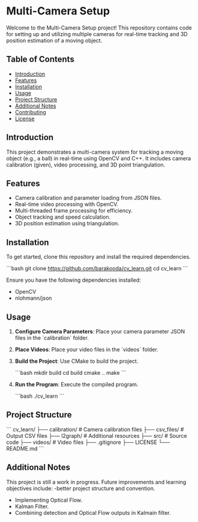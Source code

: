 
# Multi-Camera Setup

Welcome to the Multi-Camera Setup project! This repository contains code for setting up and utilizing multiple cameras for real-time tracking and 3D position estimation of a moving object.

## Table of Contents

- [Introduction](#introduction)
- [Features](#features)
- [Installation](#installation)
- [Usage](#usage)
- [Project Structure](#project-structure)
- [Additional Notes](#additional-notes)
- [Contributing](#contributing)
- [License](#license)

## Introduction

This project demonstrates a multi-camera system for tracking a moving object (e.g., a ball) in real-time using OpenCV and C++. It includes camera calibration (given), video processing, and 3D point triangulation.

## Features

- Camera calibration and parameter loading from JSON files.
- Real-time video processing with OpenCV.
- Multi-threaded frame processing for efficiency.
- Object tracking and speed calculation.
- 3D position estimation using triangulation.

## Installation

To get started, clone this repository and install the required dependencies.

\`\`\`bash
git clone https://github.com/barakooda/cv_learn.git
cd cv_learn
\`\`\`

Ensure you have the following dependencies installed:

- OpenCV
- nlohmann/json

## Usage

1. **Configure Camera Parameters**: Place your camera parameter JSON files in the \`calibration\` folder.
2. **Place Videos**: Place your video files in the \`videos\` folder.
3. **Build the Project**: Use CMake to build the project.
   
   \`\`\`bash
   mkdir build
   cd build
   cmake ..
   make
   \`\`\`
4. **Run the Program**: Execute the compiled program.
   
   \`\`\`bash
   ./cv_learn
   \`\`\`

## Project Structure

\`\`\`
cv_learn/
├── calibration/      # Camera calibration files
├── csv_files/        # Output CSV files
├── l2graph/          # Additional resources
├── src/              # Source code
├── videos/           # Video files
├── .gitignore
├── LICENSE
└── README.md
\`\`\`

## Additional Notes

This project is still a work in progress. Future improvements and learning objectives include:
-better project structure and convention.
- Implementing Optical Flow.
- Kalman Filter.
- Combining detection and Optical Flow outputs in Kalmain filter.



